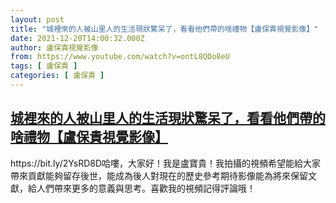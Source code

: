 ```yaml
---
layout: post
title: "城裡來的人被山里人的生活現狀驚呆了，看看他們帶的啥禮物【盧保貴視覺影像】"
date: 2021-12-20T14:00:32.000Z
author: 盧保貴視覺影像
from: https://www.youtube.com/watch?v=ontL8QDo8eU
tags: [ 盧保貴 ]
categories: [ 盧保貴 ]
---
```

<!--1640008832000-->
[城裡來的人被山里人的生活現狀驚呆了，看看他們帶的啥禮物【盧保貴視覺影像】](https://www.youtube.com/watch?v=ontL8QDo8eU)
------

<div>
https://bit.ly/2YsRD8D哈嘍，大家好！我是盧寶貴！我拍攝的視頻希望能給大家帶來貢獻能夠留存後世，能成為後人對現在的歷史參考期待影像能為將來保留文獻，給人們帶來更多的意義與思考。喜歡我的視頻記得評論哦！
</div>
